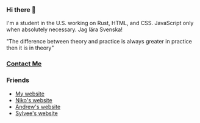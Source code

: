 ### Hi there 👋

I'm a student in the U.S. working on Rust, HTML, and CSS. JavaScript only when absolutely necessary.
Jag lära Svenska!

"The difference between theory and practice is always greater in practice then it is in theory"

### [Contact Me](https://www.randomairborne.dev/contact/)

### Friends
- [My website](https://www.randomairborne.dev)
- [Niko's website](https://niko.lgbt)
- [Andrew's website](https://thatother.dev)
- [Sylvee's website](https://sylvee.xyz)
